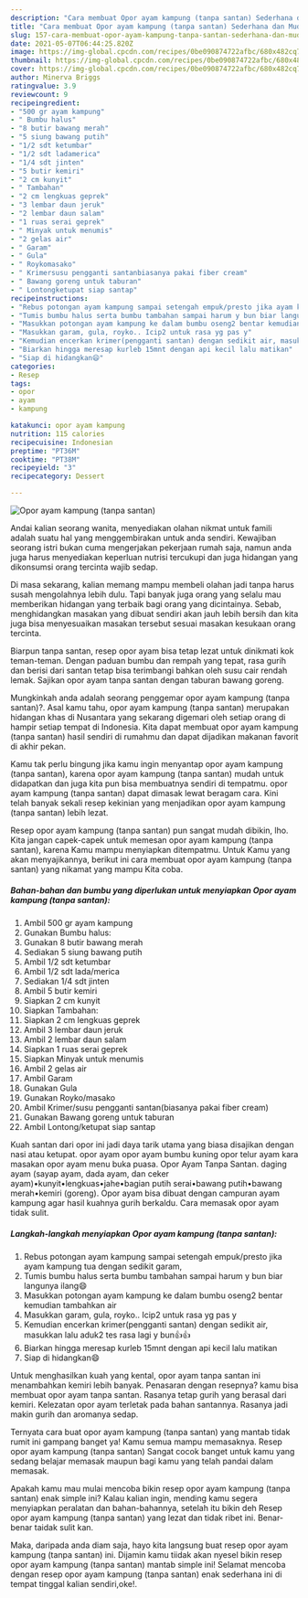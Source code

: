 ```yaml
---
description: "Cara membuat Opor ayam kampung (tanpa santan) Sederhana dan Mudah Dibuat"
title: "Cara membuat Opor ayam kampung (tanpa santan) Sederhana dan Mudah Dibuat"
slug: 157-cara-membuat-opor-ayam-kampung-tanpa-santan-sederhana-dan-mudah-dibuat
date: 2021-05-07T06:44:25.820Z
image: https://img-global.cpcdn.com/recipes/0be090874722afbc/680x482cq70/opor-ayam-kampung-tanpa-santan-foto-resep-utama.jpg
thumbnail: https://img-global.cpcdn.com/recipes/0be090874722afbc/680x482cq70/opor-ayam-kampung-tanpa-santan-foto-resep-utama.jpg
cover: https://img-global.cpcdn.com/recipes/0be090874722afbc/680x482cq70/opor-ayam-kampung-tanpa-santan-foto-resep-utama.jpg
author: Minerva Briggs
ratingvalue: 3.9
reviewcount: 9
recipeingredient:
- "500 gr ayam kampung"
- " Bumbu halus"
- "8 butir bawang merah"
- "5 siung bawang putih"
- "1/2 sdt ketumbar"
- "1/2 sdt ladamerica"
- "1/4 sdt jinten"
- "5 butir kemiri"
- "2 cm kunyit"
- " Tambahan"
- "2 cm lengkuas geprek"
- "3 lembar daun jeruk"
- "2 lembar daun salam"
- "1 ruas serai geprek"
- " Minyak untuk menumis"
- "2 gelas air"
- " Garam"
- " Gula"
- " Roykomasako"
- " Krimersusu pengganti santanbiasanya pakai fiber cream"
- " Bawang goreng untuk taburan"
- " Lontongketupat siap santap"
recipeinstructions:
- "Rebus potongan ayam kampung sampai setengah empuk/presto jika ayam kampung tua dengan sedikit garam,"
- "Tumis bumbu halus serta bumbu tambahan sampai harum y bun biar langunya ilang😄"
- "Masukkan potongan ayam kampung ke dalam bumbu oseng2 bentar kemudian tambahkan air"
- "Masukkan garam, gula, royko.. Icip2 untuk rasa yg pas y"
- "Kemudian encerkan krimer(pengganti santan) dengan sedikit air, masukkan lalu aduk2 tes rasa lagi y bun👍👍"
- "Biarkan hingga meresap kurleb 15mnt dengan api kecil lalu matikan"
- "Siap di hidangkan😄"
categories:
- Resep
tags:
- opor
- ayam
- kampung

katakunci: opor ayam kampung 
nutrition: 115 calories
recipecuisine: Indonesian
preptime: "PT36M"
cooktime: "PT38M"
recipeyield: "3"
recipecategory: Dessert

---
```



![Opor ayam kampung (tanpa santan)](https://img-global.cpcdn.com/recipes/0be090874722afbc/680x482cq70/opor-ayam-kampung-tanpa-santan-foto-resep-utama.jpg)

Andai kalian seorang wanita, menyediakan olahan nikmat untuk famili adalah suatu hal yang menggembirakan untuk anda sendiri. Kewajiban seorang istri bukan cuma mengerjakan pekerjaan rumah saja, namun anda juga harus menyediakan keperluan nutrisi tercukupi dan juga hidangan yang dikonsumsi orang tercinta wajib sedap.

Di masa  sekarang, kalian memang mampu membeli olahan jadi tanpa harus susah mengolahnya lebih dulu. Tapi banyak juga orang yang selalu mau memberikan hidangan yang terbaik bagi orang yang dicintainya. Sebab, menghidangkan masakan yang dibuat sendiri akan jauh lebih bersih dan kita juga bisa menyesuaikan masakan tersebut sesuai masakan kesukaan orang tercinta. 

Biarpun tanpa santan, resep opor ayam bisa tetap lezat untuk dinikmati kok teman-teman. Dengan paduan bumbu dan rempah yang tepat, rasa gurih dan berisi dari santan tetap bisa terimbangi bahkan oleh susu cair rendah lemak. Sajikan opor ayam tanpa santan dengan taburan bawang goreng.

Mungkinkah anda adalah seorang penggemar opor ayam kampung (tanpa santan)?. Asal kamu tahu, opor ayam kampung (tanpa santan) merupakan hidangan khas di Nusantara yang sekarang digemari oleh setiap orang di hampir setiap tempat di Indonesia. Kita dapat membuat opor ayam kampung (tanpa santan) hasil sendiri di rumahmu dan dapat dijadikan makanan favorit di akhir pekan.

Kamu tak perlu bingung jika kamu ingin menyantap opor ayam kampung (tanpa santan), karena opor ayam kampung (tanpa santan) mudah untuk didapatkan dan juga kita pun bisa membuatnya sendiri di tempatmu. opor ayam kampung (tanpa santan) dapat dimasak lewat beragam cara. Kini telah banyak sekali resep kekinian yang menjadikan opor ayam kampung (tanpa santan) lebih lezat.

Resep opor ayam kampung (tanpa santan) pun sangat mudah dibikin, lho. Kita jangan capek-capek untuk memesan opor ayam kampung (tanpa santan), karena Kamu mampu menyiapkan ditempatmu. Untuk Kamu yang akan menyajikannya, berikut ini cara membuat opor ayam kampung (tanpa santan) yang nikamat yang mampu Kita coba.

<!--inarticleads1-->

##### Bahan-bahan dan bumbu yang diperlukan untuk menyiapkan Opor ayam kampung (tanpa santan):

1. Ambil 500 gr ayam kampung
1. Gunakan  Bumbu halus:
1. Gunakan 8 butir bawang merah
1. Sediakan 5 siung bawang putih
1. Ambil 1/2 sdt ketumbar
1. Ambil 1/2 sdt lada/merica
1. Sediakan 1/4 sdt jinten
1. Ambil 5 butir kemiri
1. Siapkan 2 cm kunyit
1. Siapkan  Tambahan:
1. Siapkan 2 cm lengkuas geprek
1. Ambil 3 lembar daun jeruk
1. Ambil 2 lembar daun salam
1. Siapkan 1 ruas serai geprek
1. Siapkan  Minyak untuk menumis
1. Ambil 2 gelas air
1. Ambil  Garam
1. Gunakan  Gula
1. Gunakan  Royko/masako
1. Ambil  Krimer/susu pengganti santan(biasanya pakai fiber cream)
1. Gunakan  Bawang goreng untuk taburan
1. Ambil  Lontong/ketupat siap santap


Kuah santan dari opor ini jadi daya tarik utama yang biasa disajikan dengan nasi atau ketupat. opor ayam opor ayam bumbu kuning opor telur ayam kara masakan opor ayam menu buka puasa. Opor Ayam Tanpa Santan. daging ayam (sayap ayam, dada ayam, dan ceker ayam)•kunyit•lengkuas•jahe•bagian putih serai•bawang putih•bawang merah•kemiri (goreng). Opor ayam bisa dibuat dengan campuran ayam kampung agar hasil kuahnya gurih berkaldu. Cara memasak opor ayam tidak sulit. 

<!--inarticleads2-->

##### Langkah-langkah menyiapkan Opor ayam kampung (tanpa santan):

1. Rebus potongan ayam kampung sampai setengah empuk/presto jika ayam kampung tua dengan sedikit garam,
1. Tumis bumbu halus serta bumbu tambahan sampai harum y bun biar langunya ilang😄
1. Masukkan potongan ayam kampung ke dalam bumbu oseng2 bentar kemudian tambahkan air
1. Masukkan garam, gula, royko.. Icip2 untuk rasa yg pas y
1. Kemudian encerkan krimer(pengganti santan) dengan sedikit air, masukkan lalu aduk2 tes rasa lagi y bun👍👍
1. Biarkan hingga meresap kurleb 15mnt dengan api kecil lalu matikan
1. Siap di hidangkan😄


Untuk menghasilkan kuah yang kental, opor ayam tanpa santan ini menambahkan kemiri lebih banyak. Penasaran dengan resepnya? kamu bisa membuat opor ayam tanpa santan. Rasanya tetap gurih yang berasal dari kemiri. Kelezatan opor ayam terletak pada bahan santannya. Rasanya jadi makin gurih dan aromanya sedap. 

Ternyata cara buat opor ayam kampung (tanpa santan) yang mantab tidak rumit ini gampang banget ya! Kamu semua mampu memasaknya. Resep opor ayam kampung (tanpa santan) Sangat cocok banget untuk kamu yang sedang belajar memasak maupun bagi kamu yang telah pandai dalam memasak.

Apakah kamu mau mulai mencoba bikin resep opor ayam kampung (tanpa santan) enak simple ini? Kalau kalian ingin, mending kamu segera menyiapkan peralatan dan bahan-bahannya, setelah itu bikin deh Resep opor ayam kampung (tanpa santan) yang lezat dan tidak ribet ini. Benar-benar taidak sulit kan. 

Maka, daripada anda diam saja, hayo kita langsung buat resep opor ayam kampung (tanpa santan) ini. Dijamin kamu tiidak akan nyesel bikin resep opor ayam kampung (tanpa santan) mantab simple ini! Selamat mencoba dengan resep opor ayam kampung (tanpa santan) enak sederhana ini di tempat tinggal kalian sendiri,oke!.

